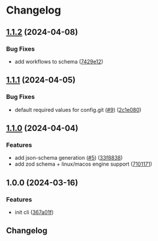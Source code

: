 # Changelog

## [1.1.2](https://github.com/runreal/cli/compare/v1.1.1...v1.1.2) (2024-04-08)


### Bug Fixes

* add workflows to schema ([7429e12](https://github.com/runreal/cli/commit/7429e12d739f2c94fdfec550d97beb9fc79d5943))

## [1.1.1](https://github.com/runreal/cli/compare/v1.1.0...v1.1.1) (2024-04-05)


### Bug Fixes

* default required values for config.git ([#9](https://github.com/runreal/cli/issues/9)) ([2c1e080](https://github.com/runreal/cli/commit/2c1e0803d903831a3ccc99d084b103cab14a6ff5))

## [1.1.0](https://github.com/runreal/cli/compare/v1.0.0...v1.1.0) (2024-04-04)


### Features

* add json-schema generation ([#5](https://github.com/runreal/cli/issues/5)) ([33f8838](https://github.com/runreal/cli/commit/33f8838f32a306915b6155f252c8b3f576d640f0))
* add zod schema + linux/macos engine support ([7101171](https://github.com/runreal/cli/commit/71011717a791ba2d7d67d6adb9ac01e500416b14))

## 1.0.0 (2024-03-16)


### Features

* init cli ([367a01f](https://github.com/runreal/cli/commit/367a01fb2cbd0e96872db9f10c2dcdb60c137df3))

## Changelog
